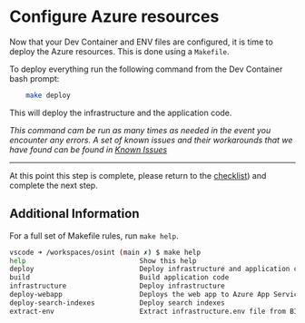 # Configure Azure resources

Now that your Dev Container and ENV files are configured, it is time to deploy the Azure resources. This is done using a `Makefile`.

To deploy everything run the following command from the Dev Container bash prompt:

```bash
    make deploy
```

This will deploy the infrastructure and the application code.

*This command cam be run as many times as needed in the event you encounter any errors. A set of known issues and their workarounds that we have found can be found in [Known Issues](../docs/knownissues.md)*

---

At this point this step is complete, please return to the [checklist](../README.md#deployment)) and complete the next step.

## Additional Information

For a full set of Makefile rules, run `make help`.

``` bash
vscode ➜ /workspaces/osint (main ✗) $ make help
help                            Show this help
deploy                          Deploy infrastructure and application code
build                           Build application code
infrastructure                  Deploy infrastructure
deploy-webapp                   Deploys the web app to Azure App Service
deploy-search-indexes           Deploy search indexes
extract-env                     Extract infrastructure.env file from BICEP output
```
